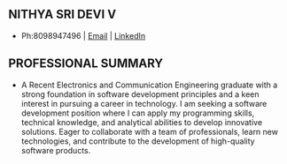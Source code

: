 ##                                                     NITHYA SRI DEVI V  
* Ph:8098947496 | [Email](nithyasridevi26@gmail.com) | [LinkedIn](https://www.linkedin.com/in/nithya-sri-devi-v-607494205/)  
## PROFESSIONAL SUMMARY  
* A Recent Electronics and Communication Engineering graduate with a strong foundation in
 software development principles and a keen interest in pursuing a career in technology. I am seeking a
 software development position where I can apply my programming skills, technical knowledge, and
 analytical abilities to develop innovative solutions. Eager to collaborate with a team of professionals,
 learn new technologies, and contribute to the development of high-quality software products.
  
  




